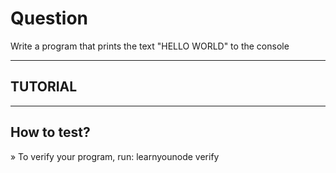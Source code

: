 # Question

Write a program that prints the text "HELLO WORLD" to the console

---

## TUTORIAL

---

## How to test?

» To verify your program, run: learnyounode verify <FILE-NAME>
